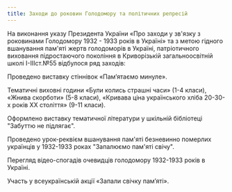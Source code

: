 ```yaml
---
title: Заходи до роковин Голодомору та політичних репресій
---
```


На виконання указу Президента України «Про заходи у зв'язку з роковинами Голодомору 1932 - 1933 років в Україні» та з метою гідного вшанування пам'яті жертв голодоморів в Україні, патріотичного виховання підростаючого покоління в Криворізькій загальноосвітній школі І-ІІІст.№55 відбулося ряд заходів:

Проведено виставку стіннівок «Пам’ятаємо минуле».

Тематичні виховні години «Були колись страшні часи» (1-4 класи), «Жнива скорботи» (5-8 класи), «Кривава ціна українського хліба 20-30-х років ХХ століття» (9-11 класи).

Оформлено виставку тематичної літератури у шкільній бібліотеці "Забуттю не підлягає".

Проведено урок-реквієм вшанування пам'яті безневинно померлих українців у 1932-1933 роках "Запалюємо пам'яті свічу".

Перегляд відео-спогадів очевидців голодомору 1932-1933 років в Україні.

Участь у всеукраїнській акції «Запали свічку пам’яті».

<slideshow></slideshow>
